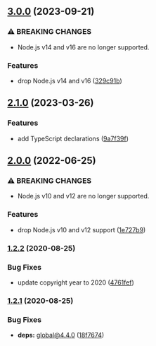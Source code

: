 ## [3.0.0](https://github.com/kenany/get-random-values/compare/2.1.0...3.0.0) (2023-09-21)


### ⚠ BREAKING CHANGES

* Node.js v14 and v16 are no longer supported.

### Features

* drop Node.js v14 and v16 ([329c91b](https://github.com/kenany/get-random-values/commit/329c91b1a7b3b2e937545bf0a9c37d7df6b4f3e7))

## [2.1.0](https://github.com/KenanY/get-random-values/compare/2.0.0...2.1.0) (2023-03-26)


### Features

* add TypeScript declarations ([9a7f39f](https://github.com/KenanY/get-random-values/commit/9a7f39fbfca6b94699024619eccebeba83babc07))

## [2.0.0](https://github.com/KenanY/get-random-values/compare/1.2.2...2.0.0) (2022-06-25)


### ⚠ BREAKING CHANGES

* Node.js v10 and v12 are no longer supported.

### Features

* drop Node.js v10 and v12 support ([1e727b9](https://github.com/KenanY/get-random-values/commit/1e727b95bc162a7afbb6608687950101fae573ab))

### [1.2.2](https://github.com/KenanY/get-random-values/compare/1.2.1...1.2.2) (2020-08-25)


### Bug Fixes

* update copyright year to 2020 ([4761fef](https://github.com/KenanY/get-random-values/commit/4761fef0e5513b84f0ab340d22ef31d97e50ab4c))

### [1.2.1](https://github.com/KenanY/get-random-values/compare/1.2.0...1.2.1) (2020-08-25)


### Bug Fixes

* **deps:** global@4.4.0 ([18f7674](https://github.com/KenanY/get-random-values/commit/18f7674e87441f5d682b27390e992e18215456ab))
